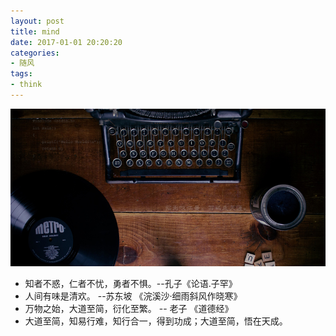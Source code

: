 ```yaml
---
layout: post
title: mind
date: 2017-01-01 20:20:20
categories:
- 随风
tags:
- think
---
```


![mind](/images/home.jpg)

- 知者不惑，仁者不忧，勇者不惧。--孔子《论语.子罕》
- 人间有味是清欢。 --苏东坡 《浣溪沙·细雨斜风作晓寒》
- 万物之始，大道至简，衍化至繁。 -- 老子 《道德经》
- 大道至简，知易行难，知行合一，得到功成；大道至简，悟在天成。